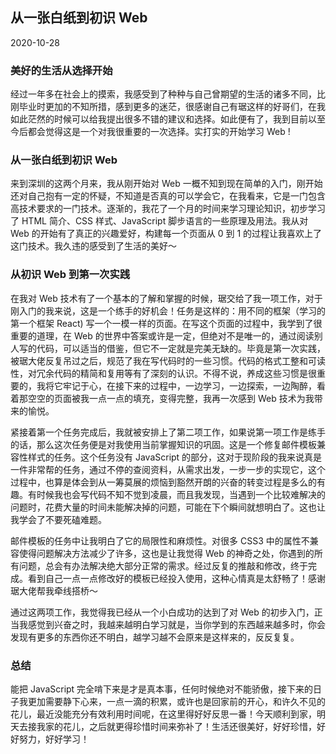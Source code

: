 ## 从一张白纸到初识 Web

2020-10-28

### 美好的生活从选择开始

经过一年多在社会上的摸索，我感受到了种种与自己曾期望的生活的诸多不同，比刚毕业时更加的不知所措，感到更多的迷茫，很感谢自己有琚这样的好哥们，在我如此茫然的时候可以给我提出很多不错的建议和选择。如此便有了，我到目前以至今后都会觉得这是一个对我很重要的一次选择。实打实的开始学习 Web !

### 从一张白纸到初识 Web

来到深圳的这两个月来，我从刚开始对 Web 一概不知到现在简单的入门，刚开始还对自己抱有一定的怀疑，不知道是否真的可以学会它，在我看来，它是一门包含高技术要求的一门技术。逐渐的，我花了一个月的时间来学习理论知识，初步学习了 HTML 简介、CSS 样式、JavaScript 脚步语言的一些原理及用法。我从对 Web 的开始有了真正的兴趣爱好，构建每一个页面从 0 到 1 的过程让我喜欢上了这门技术。我久违的感受到了生活的美好～

### 从初识 Web 到第一次实践

在我对 Web 技术有了一个基本的了解和掌握的时候，琚交给了我一项工作，对于刚入门的我来说，这是一个练手的好机会！任务是这样的：用不同的框架（学习的第一个框架 React) 写一个一模一样的页面。在写这个页面的过程中，我学到了很重要的道理，在 Web 的世界中答案或许是一定，但绝对不是唯一的，通过阅读别人写的代码，可以适当的借鉴，但它不一定就是完美无缺的。毕竟是第一次实践，被琚大佬反复吊过之后，规范了我在写代码时的一些习惯。代码的格式工整和可读性，对冗余代码的精简和复用等有了深刻的认识。不得不说，养成这些习惯是很重要的，我将它牢记于心，在接下来的过程中，一边学习，一边探索，一边陶醉，看着那空空的页面被我一点一点的填充，变得完整，我再一次感到 Web 技术为我带来的愉悦。

紧接着第一个任务完成后，我就被安排上了第二项工作，如果说第一项工作是练手的话，那么这次任务便是对我使用当前掌握知识的巩固。这是一个修复邮件模板兼容性样式的任务。这个任务没有 JavaScript 的部分，这对于现阶段的我来说真是一件非常帮的任务，通过不停的查阅资料，从需求出发，一步一步的实现它，这个过程中，也算是体会到从一筹莫展的烦恼到豁然开朗的兴奋的转变过程是多么的有趣。有时候我也会写代码不知不觉到凌晨，而且我发现，当遇到一个比较难解决的问题时，花费大量的时间未能解决掉的问题，可能在下个瞬间就想明白了。这也让我学会了不要死磕难题。

邮件模板的任务中让我明白了它的局限性和麻烦性。对很多 CSS3 中的属性不兼容使得问题解决方法减少了许多，这也是让我觉得 Web 的神奇之处，你遇到的所有问题，总会有办法解决绝大部分正常的需求。经过反复的推敲和修改，终于完成。看到自己一点一点修改好的模板已经投入使用，这种心情真是太舒畅了！感谢琚大佬帮我牵线搭桥～

通过这两项工作，我觉得我已经从一个小白成功的达到了对 Web 的初步入门，正当我感觉到兴奋之时，我越来越明白学习就是，当你学到的东西越来越多时，你会发现有更多的东西你还不明白，越学习越不会原来是这样来的，反反复复。

### 总结

能把 JavaScript 完全啃下来是才是真本事，任何时候绝对不能骄傲，接下来的日子我更加需要静下心来，一点一滴的积累，或许也是回家前的开心，和许久不见的花儿，最近没能充分有效利用时间呢，在这里得好好反思一番！今天顺利到家，明天去接我家的花儿，之后就更得珍惜时间来弥补了！生活还很美好，好好珍惜，好好努力，好好学习！
